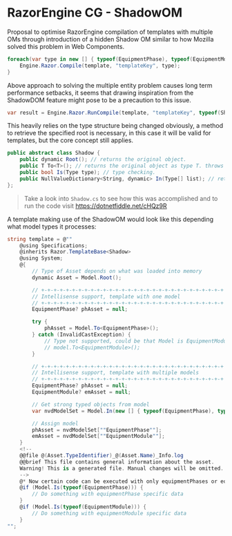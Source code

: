 # RazorEngine CG - ShadowOM
Proposal to optimise RazorEngine compilation of templates with multiple OMs
through introduction of a hidden Shadow OM similar to how Mozilla solved this problem in Web Components.
```csharp
foreach(var type in new [] { typeof(EquipmentPhase), typeof(EquipmentModule) }) {
    Engine.Razor.Compile(template, "templateKey", type);
}
```
Above approach to solving the multiple entity problem causes long term performance setbacks,
it seems that drawing inspiration from the ShadowDOM feature might pose to be a precaution to this issue.
```csharp
var result = Engine.Razor.RunCompile(template, "templateKey", typeof(Shadow), equipmentPhaseOM);
```
This heavily relies on the type structure being changed obviously, a method to retrieve the specified root is necessary,
in this case it will be valid for templates, but the core concept still applies. 

```csharp
public abstract class Shadow {
    public dynamic Root(); // returns the original object.
    public T To<T>(); // returns the original object as type T. throws InvalidCastException
    public bool Is(Type type); // type checking.
    public NullValueDictionary<String, dynamic> In(Type[] list); // returns collection with matching type.
};
```

>Take a look into <code>Shadow.cs</code> to see how this was accomplished and to run the code visit https://dotnetfiddle.net/cHQz9R

A template making use of the ShadowOM
would look like this depending what model types it processes:
```csharp
string template = @""
    @using Specifications;
    @inherits Razor.TemplateBase<Shadow>
    @using System;
    @{
        // Type of Asset depends on what was loaded into memory
        dynamic Asset = Model.Root();

        // +-+-+-+-+-+-+-+-+-+-+-+-+-+-+-+-+-+-+-+-+-+-+-+-+-+-+-+-+-+
        // Intellisense support, template with one model
        // +-+-+-+-+-+-+-+-+-+-+-+-+-+-+-+-+-+-+-+-+-+-+-+-+-+-+-+-+-+
        EquipmentPhase? phAsset = null;

        try {
            phAsset = Model.To<EquipmentPhase>();
        } catch (InvalidCastException) {
            // Type not supported, could be that Model is EquipmentModule
            // model.To<EquipmentModule>();
        }

        // +-+-+-+-+-+-+-+-+-+-+-+-+-+-+-+-+-+-+-+-+-+-+-+-+-+-+-+-+-+
        // Intellisense support, template with multiple models
        // +-+-+-+-+-+-+-+-+-+-+-+-+-+-+-+-+-+-+-+-+-+-+-+-+-+-+-+-+-+
        EquipmentPhase? phAsset = null;
        EquipmentModule? emAsset = null;

        // Get strong typed objects from model
        var nvdModelSet = Model.In(new [] { typeof(EquipmentPhase), typeof(EquipmentModule) });

        // Assign model
        phAsset = nvdModelSet[""EquipmentPhase""];
        emAsset = nvdModelSet[""EquipmentModule""];
    }
    <!--
    @@file @(Asset.TypeIdentifier)_@(Asset.Name)_Info.log
    @@brief This file contains general information about the asset.
    Warning! This is a generated file. Manual changes will be omitted.
    -->
    @* Now certain code can be executed with only equipmentPhases or equipmentModules *@
    @if (Model.Is(typeof(EquipmentPhase))) {
        // Do something with equipmentPhase specific data
    }
    @if (Model.Is(typeof(EquipmentModule))) {
        // Do something with equipmentModule specific data
    }
"";
```
